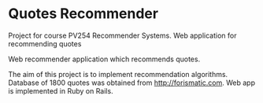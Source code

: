# Quotes Recommender
Project for course PV254 Recommender Systems. Web application for recommending quotes

Web recommender application which recommends quotes.

The aim of this project is to implement recommendation algorithms. Database of 1800 quotes was obtained from http://forismatic.com. 
Web app is implemented in Ruby on Rails.
